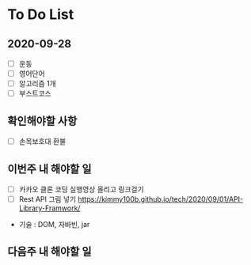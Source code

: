 # To Do List

## 2020-09-28

- [ ] 운동
- [ ] 영어단어
- [ ] 알고리즘 1개
- [ ] 부스트코스

## 확인해야할 사항

- [ ] 손목보호대 환불

## 이번주 내 해야할 일

- [ ] 카카오 클론 코딩 실행영상 올리고 링크걸기
- [ ] Rest API 그림 넣기 <https://kimmy100b.github.io/tech/2020/09/01/API-Library-Framwork/>
- 기술 : DOM, 자바빈, jar

## 다음주 내 해야할 일
